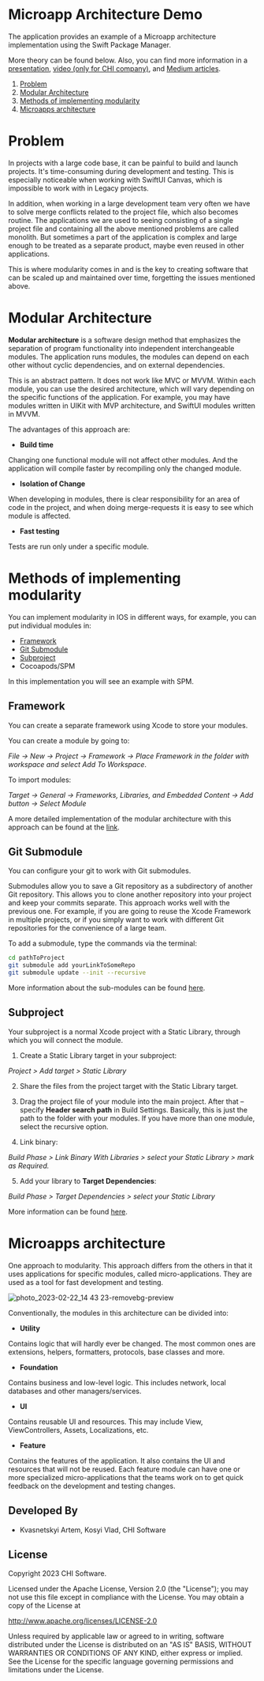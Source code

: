 # Microapp Architecture Demo
The application provides an example of a Microapp architecture implementation using the Swift Package Manager.

More theory can be found below. Also, you can find more information in a [presentation](https://www.icloud.com/keynote/05djyPSMLk4tcXk1bA6WmiJCQ#Microapp_Report), [video (only for CHI company)](https://chiswdevelopment-my.sharepoint.com/:v:/g/personal/oksana_fedoseeva_chisw_com/EVRrMBkI919Jj4nUdbaUeGMBcFZ90btRZKk6IxDofLPwZQ), and [Medium articles](https://medium.com/@artemkvasnetcky/ios-microapp-architecture-part-1-50cd2bcaccd6).

1. [Problem](#problem)
2. [Modular Architecture](#modular-architecture)
3. [Methods of implementing modularity](#methods-of-implementing-modularity)
4. [Microapps architecture](#microapps-architecture)

# Problem

In projects with a large code base, it can be painful to build and launch projects. It's time-consuming during development and testing. This is especially noticeable when working with SwiftUI Canvas, which is impossible to work with in Legacy projects.

In addition, when working in a large development team very often we have to solve merge conflicts related to the project file, which also becomes routine. The applications we are used to seeing consisting of a single project file and containing all the above mentioned problems are called monolith. But sometimes a part of the application is complex and large enough to be treated as a separate product, maybe even reused in other applications.

This is where modularity comes in and is the key to creating software that can be scaled up and maintained over time, forgetting the issues mentioned above.

# Modular Architecture

**Modular architecture** is a software design method that emphasizes the separation of program functionality into independent interchangeable modules. The application runs modules, the modules can depend on each other without cyclic dependencies, and on external dependencies.

This is an abstract pattern. It does not work like MVC or MVVM. Within each module, you can use the desired architecture, which will vary depending on the specific functions of the application. For example, you may have modules written in UIKit with MVP architecture, and SwiftUI modules written in MVVM.

The advantages of this approach are:
- **Build time**

Changing one functional module will not affect other modules. And the application will compile faster by recompiling only the changed module.

- **Isolation of Change**

When developing in modules, there is clear responsibility for an area of code in the project, and when doing merge-requests it is easy to see which module is affected.

- **Fast testing**

Tests are run only under a specific module.

# Methods of implementing modularity

You can implement modularity in IOS in different ways, for example, you can put individual modules in:
- [Framework](#framework)
- [Git Submodule](#git-submodule)
- [Subproject](#subproject)
- Cocoapods/SPM

In this implementation you will see an example with SPM.

## Framework

You can create a separate framework using Xcode to store your modules.

You can create a module by going to:

*File -> New -> Project -> Framework -> Place Framework in the folder with workspace and select Add To Workspace*.

To import modules:

*Target -> General -> Frameworks, Libraries, and Embedded Content -> Add button -> Select Module*

A more detailed implementation of the modular architecture with this approach can be found at the [link](https://medium.com/tokopedia-engineering/getting-started-with-ios-app-modularization-an-introduction-e1ee1b3ead6a).

## Git Submodule

You can configure your git to work with Git submodules.

Submodules allow you to save a Git repository as a subdirectory of another Git repository. This allows you to clone another repository into your project and keep your commits separate. This approach works well with the previous one. For example, if you are going to reuse the Xcode Framework in multiple projects, or if you simply want to work with different Git repositories for the convenience of a large team.

To add a submodule, type the commands via the terminal:
```sh
cd pathToProject
git submodule add yourLinkToSomeRepo
git submodule update --init --recursive
```

More information about the sub-modules can be found [here](https://github.blog/2016-02-01-working-with-submodules/).

## Subproject

Your subproject is a normal Xcode project with a Static Library, through which you will connect the module.

1. Create a Static Library target in your subproject:

*Project > Add target > Static Library*

2. Share the files from the project target with the Static Library target.

3. Drag the project file of your module into the main project. After that – specify **Header search path** in Build Settings. Basically, this is just the path to the folder with your modules. If you have more than one module, select the recursive option.

4. Link binary:

*Build Phase > Link Binary With Libraries > select your Static Library > mark as Required.*

5. Add your library to **Target Dependencies**:

*Build Phase > Target Dependencies > select your Static Library*

More information can be found [here](https://www.cocoanetics.com/2011/12/sub-projects-in-xcode/).

# Microapps architecture
One approach to modularity. This approach differs from the others in that it uses applications for specific modules, called micro-applications. They are used as a tool for fast development and testing.

![photo_2023-02-22_14 43 23-removebg-preview](https://user-images.githubusercontent.com/67891065/220623797-65cd1a67-0b35-4ddd-9480-556878166e4c.png)

Conventionally, the modules in this architecture can be divided into:
- **Utility**

Contains logic that will hardly ever be changed. The most common ones are extensions, helpers, formatters, protocols, base classes and more.

- **Foundation**

Contains business and low-level logic. This includes network, local databases and other managers/services.

- **UI**

Contains reusable UI and resources. This may include View, ViewControllers, Assets, Localizations, etc.

- **Feature**

Contains the features of the application. It also contains the UI and resources that will not be reused. Each feature module can have one or more specialized micro-applications that the teams work on to get quick feedback on the development and testing changes.

Developed By
------------

* Kvasnetskyi Artem, Kosyi Vlad, CHI Software

License
--------

Copyright 2023 CHI Software.

Licensed under the Apache License, Version 2.0 (the "License");
you may not use this file except in compliance with the License.
You may obtain a copy of the License at

http://www.apache.org/licenses/LICENSE-2.0

Unless required by applicable law or agreed to in writing, software
distributed under the License is distributed on an "AS IS" BASIS,
WITHOUT WARRANTIES OR CONDITIONS OF ANY KIND, either express or implied.
See the License for the specific language governing permissions and
limitations under the License.
